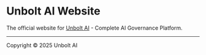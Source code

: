 # Unbolt AI Website

The official website for [Unbolt AI](https://unbolt.ai) - Complete AI Governance Platform.

---
Copyright © 2025 Unbolt AI
